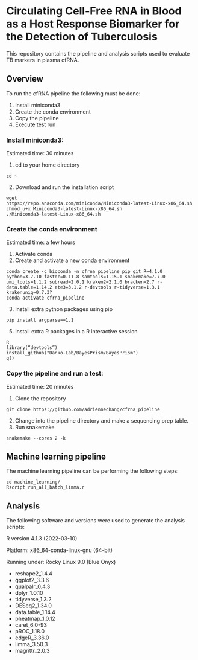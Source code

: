 # Circulating Cell-Free RNA in Blood as a Host Response Biomarker for the Detection of Tuberculosis

This repository contains the pipeline and analysis scripts used to evaluate TB markers in plasma cfRNA.

## Overview
To run the cfRNA pipeline the following must be done:
1. Install miniconda3
2. Create the conda environment
3. Copy the pipeline
4. Execute test run

### Install miniconda3:
Estimated time: 30 minutes

1. cd to your home directory
```
cd ~
```
2. Download and run the installation script
```
wget
https://repo.anaconda.com/miniconda/Miniconda3-latest-Linux-x86_64.sh
chmod u+x Miniconda3-latest-Linux-x86_64.sh
./Miniconda3-latest-Linux-x86_64.sh
 ```
### Create the conda environment
Estimated time: a few hours
1. Activate conda
2. Create and activate a new conda environment
```
conda create -c bioconda -n cfrna_pipeline pip git R=4.1.0 python=3.7.10 fastqc=0.11.8 samtools=1.15.1 snakemake=7.7.0 umi_tools=1.1.2 subread=2.0.1 kraken2=2.1.0 bracken=2.7 r-data.table=1.14.2 ete3=3.1.2 r-devtools r-tidyverse=1.3.1
krakenuniq=0.7.3?
conda activate cfrna_pipeline
``` 
3. Install extra python packages using pip
```
pip install argparse==1.1
```
5. Install extra R packages in a R interactive session
```
R
library(“devtools”)
install_github("Danko-Lab/BayesPrism/BayesPrism")
q()
```

### Copy the pipeline and run a test:
Estimated time: 20 minutes 
1. Clone the repository
```
git clone https://github.com/adriennechang/cfrna_pipeline
```
2. Change into the pipeline directory and make a sequencing prep table.
3. Run snakemake
```
snakemake --cores 2 -k
```

## Machine learning pipeline
The machine learning pipeline can be performing the following steps:
```
cd machine_learning/
Rscript run_all_batch_limma.r
```

## Analysis
The following software and versions were used to generate the analysis scripts:

R version 4.1.3 (2022-03-10)

Platform: x86_64-conda-linux-gnu (64-bit)

Running under: Rocky Linux 9.0 (Blue Onyx)

- reshape2_1.4.4
- ggplot2_3.3.6 
- qualpalr_0.4.3
- dplyr_1.0.10 
- tidyverse_1.3.2
- DESeq2_1.34.0 
- data.table_1.14.4
- pheatmap_1.0.12
- caret_6.0-93
- pROC_1.18.0
- edgeR_3.36.0
- limma_3.50.3 
- magrittr_2.0.3

